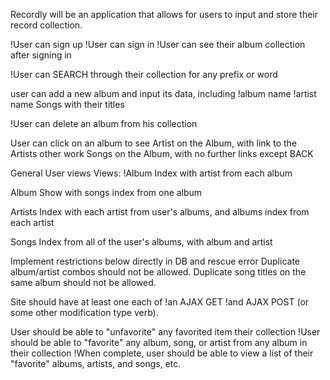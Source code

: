 Recordly will be an application that allows for users to input and store their record collection.

!User can sign up
!User can sign in
!User can see their album collection after signing in

!User can SEARCH through their collection for any prefix or word

user can add a new album and input its data, including 
    !album name
    !artist name 
    Songs with their titles 

!User can delete an album from his collection

User can click on an album to see 
  Artist on the Album, with link to the Artists other work
  Songs on the Album, with no further links except BACK

General User views
Views:
  !Album Index with artist from each album

  Album Show with songs index from one album

  Artists Index with each artist from user's albums, 
    and albums index from each artist

  Songs Index from all of the user's albums, with album and artist

Implement restrictions below directly in DB and rescue error
  Duplicate album/artist combos should not be allowed.
  Duplicate song titles on the same album should not be allowed. 

Site should have at least one each of 
  !an AJAX GET 
  !and AJAX POST (or some other modification type verb).

User should be able to "unfavorite" any favorited item their collection
!User should be able to "favorite" any album, song, or artist from any album in their collection
!When complete, user should be able to view a list of their "favorite" albums, artists, and songs, etc.
